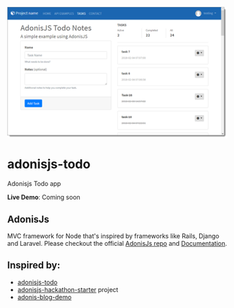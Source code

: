 
![AdonisJS: ToDo App](https://raw.githubusercontent.com/openstepmedia/adonisjs-todo/master/_blog_images/adonisjs-todo-screenshot.png)

# adonisjs-todo
Adonisjs Todo app 

**Live Demo**: Coming soon


## AdonisJs
MVC framework for Node that's inspired by frameworks like Rails, Django and Laravel. Please checkout the official [AdonisJs repo](https://github.com/adonisjs/adonis-framework) and [Documentation](http://www.adonisjs.com/).


## Inspired by:

* [adonisjs-todo](https://github.com/amineo/adonisjs-todo)
* [adonisjs-hackathon-starter](https://github.com/iamraphson/adonisjs-hackathon-starter) project
* [adonis-blog-demo](https://github.com/adonisjs/adonis-blog-demo)



